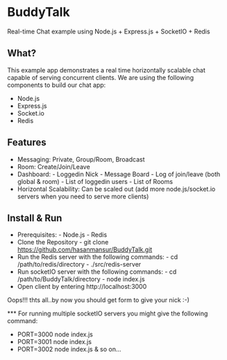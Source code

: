 # BuddyTalk
Real-time Chat example using Node.js + Express.js + SocketIO + Redis

What?
-----
This example app demonstrates a real time horizontally scalable chat capable of serving concurrent clients.
We are using the following components to build our chat app:
- Node.js
- Express.js
- Socket.io
- Redis

Features
--------
- Messaging: Private, Group/Room, Broadcast
- Room: Create/Join/Leave
- Dashboard:
      - Loggedin Nick
      - Message Board
      - Log of join/leave (both global & room)
      - List of loggedin users
      - List of Rooms
- Horizontal Scalability: Can be scaled out (add more node.js/socket.io servers when you need to serve more clients)

Install & Run
-------------
- Prerequisites:
      - Node.js
      - Redis
- Clone the Repository
      - git clone https://github.com/hasanmansur/BuddyTalk.git
- Run the Redis server with the following commands:
      - cd /path/to/redis/directory
      - ./src/redis-server
- Run socketIO server with the following commands:
      - cd /path/to/BuddyTalk/directory
      - node index.js
- Open client by entering http://localhost:3000

Oops!!! thts all..by now you should get form to give your nick :-)

*** For running multiple socketIO servers you might give the following command:
- PORT=3000 node index.js
- PORT=3001 node index.js
- PORT=3002 node index.js & so on...
        

